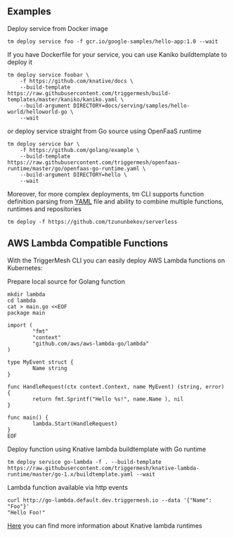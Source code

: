 ## Examples

Deploy service from Docker image
```
tm deploy service foo -f gcr.io/google-samples/hello-app:1.0 --wait
```

If you have Dockerfile for your service, you can use Kaniko buildtemplate to deploy it
```
tm deploy service foobar \
    -f https://github.com/knative/docs \
    --build-template https://raw.githubusercontent.com/triggermesh/build-templates/master/kaniko/kaniko.yaml \
    --build-argument DIRECTORY=docs/serving/samples/hello-world/helloworld-go \
    --wait
```

or deploy service straight from Go source using OpenFaaS runtime
```
tm deploy service bar \
    -f https://github.com/golang/example \
    --build-template https://raw.githubusercontent.com/triggermesh/openfaas-runtime/master/go/openfaas-go-runtime.yaml \
    --build-argument DIRECTORY=hello \
    --wait
```

Moreover, for more complex deployments, tm CLI supports function definition parsing from [YAML](https://github.com/tzununbekov/serverless/blob/master/serverless.yaml) file and ability to combine multiple functions, runtimes and repositories

```
tm deploy -f https://github.com/tzununbekov/serverless
```

## AWS Lambda Compatible Functions

With the TriggerMesh CLI you can easily deploy AWS Lambda functions on Kubernetes:

Prepare local source for Golang function

```
mkdir lambda
cd lambda
cat > main.go <<EOF
package main

import (
        "fmt"
        "context"
        "github.com/aws/aws-lambda-go/lambda"
)

type MyEvent struct {
        Name string
}

func HandleRequest(ctx context.Context, name MyEvent) (string, error) {
        return fmt.Sprintf("Hello %s!", name.Name ), nil
}

func main() {
        lambda.Start(HandleRequest)
}
EOF
```

Deploy function using Knative lambda buildtemplate with Go runtime

```
tm deploy service go-lambda -f . --build-template https://raw.githubusercontent.com/triggermesh/knative-lambda-runtime/master/go-1.x/buildtemplate.yaml --wait
```

Lambda function available via http events

```
curl http://go-lambda.default.dev.triggermesh.io --data '{"Name": "Foo"}'
"Hello Foo!"
```

[Here](https://github.com/triggermesh/knative-lambda-runtime) you can find more information about Knative lambda runtimes
